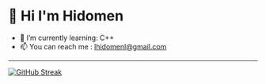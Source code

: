 # :wave: Hi I'm Hidomen

- 🌱 I’m currently learning: C++
- 📫 You can reach me : lhidomenl@gmail.com
-----------
[![GitHub Streak](http://github-readme-streak-stats.herokuapp.com?user=Hidomen&theme=dark&hide_border=true)](https://git.io/streak-stats)
<!--
Here are some ideas to get you started:

- 🔭 I’m currently working on ...
- 🌱 I’m currently learning ...
- 👯 I’m looking to collaborate on ...
- 🤔 I’m looking for help with ...
- 💬 Ask me about ...
-  ...
- 😄 Pronouns: ...
- ⚡ Fun fact: ...
-->
      

